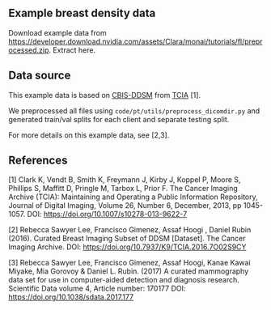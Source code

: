 ## Example breast density data

Download example data from https://developer.download.nvidia.com/assets/Clara/monai/tutorials/fl/preprocessed.zip.
Extract here.

## Data source
This example data is based on [CBIS-DDSM](https://wiki.cancerimagingarchive.net/display/Public/CBIS-DDSM) from [TCIA](https://wiki.cancerimagingarchive.net/) [1].

We preprocessed all files using `code/pt/utils/preprocess_dicomdir.py` and generated train/val splits for each client
and separate testing split.

For more details on this example data, see [2,3].

## References
[1] Clark K, Vendt B, Smith K, Freymann J, Kirby J, Koppel P, Moore S, Phillips S, Maffitt D, Pringle M, Tarbox L, Prior F. The Cancer Imaging Archive (TCIA): Maintaining and Operating a Public Information Repository, Journal of Digital Imaging, Volume 26, Number 6, December, 2013, pp 1045-1057. DOI: https://doi.org/10.1007/s10278-013-9622-7

[2] Rebecca Sawyer Lee, Francisco Gimenez, Assaf Hoogi , Daniel Rubin  (2016). Curated Breast Imaging Subset of DDSM [Dataset]. The Cancer Imaging Archive. DOI:  https://doi.org/10.7937/K9/TCIA.2016.7O02S9CY

[3] Rebecca Sawyer Lee, Francisco Gimenez, Assaf Hoogi, Kanae Kawai Miyake, Mia Gorovoy & Daniel L. Rubin. (2017) A curated mammography data set for use in computer-aided detection and diagnosis research. Scientific Data volume 4, Article number: 170177 DOI: https://doi.org/10.1038/sdata.2017.177

